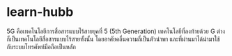 # learn-hubb
 5G คือเทคโนโลยีการสื่อสารแบบไร้สายยุคที่ 5 (5th Generation) เทคโนโลยีที่ลงท้ายด้วย G ต่างก็เป็นเทคโนโลยีสื่อสารแบบไร้สายทั้งนั้น โดยอาศัยคลื่นความถี่เป็นตัวนำพา และที่ผ่านมาได้นำมาใช้กับระบบโทรศัพท์มือถือเป็นหลัก
